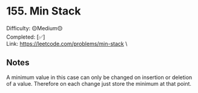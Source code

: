 # 155. Min Stack

Difficulty: 🟡Medium🟡 \
Completed: [✅] \
Link: https://leetcode.com/problems/min-stack \

## Notes

A minimum value in this case can only be changed on insertion or deletion of a value. Therefore on each change just store the minimum at that point. 
